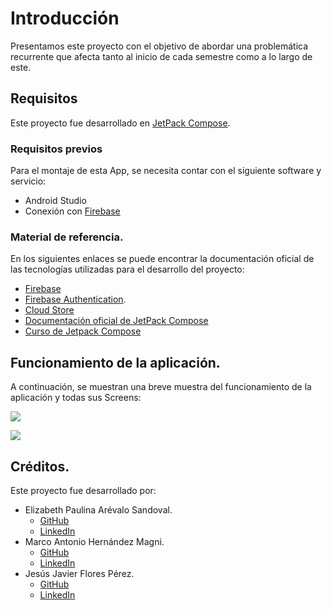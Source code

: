 # Introducción

Presentamos este proyecto con el objetivo de abordar una problemática recurrente que afecta tanto al inicio de cada semestre como a lo largo de este.

## Requisitos
Este proyecto fue desarrollado en [JetPack Compose](https://developer.android.com/develop/ui/compose?hl=es-419).

### Requisitos previos

Para el montaje de esta App, se necesita contar con el siguiente software y servicio:

- Android Studio
- Conexión con [Firebase](https://firebase.google.com/?hl=es-419)

### Material de referencia.

En los siguientes enlaces se puede encontrar la documentación oficial de las tecnologías utilizadas para el desarrollo del proyecto:
- [Firebase](https://firebase.google.com/docs/projects/learn-more?hl=es-419)
- [Firebase Authentication](https://firebase.google.com/docs/auth?hl=es_419).
- [Cloud Store](https://firebase.google.com/docs/storage?hl=es_419)
- [Documentación oficial de JetPack Compose](https://developer.android.com/develop/ui/compose/tutorial?hl=es-419)
- [Curso de Jetpack Compose](https://www.youtube.com/watch?v=0UjtLmAO1SA&list=PL8ie04dqq7_ORKWIwiaSTcyBKtasZtNUD)

## Funcionamiento de la aplicación.

A continuación, se muestran una breve muestra del funcionamiento de la aplicación y todas sus Screens:


![](img/ChecaTuHorario1.gif)

![](img/ChecaTuHorario2.gif)



## Créditos.

Este proyecto fue desarrollado por:

- Elizabeth Paulina Arévalo Sandoval.
    - [GitHub](https://github.com/elizabeth-arevalo)
    - [LinkedIn](https://www.linkedin.com/in/elizabeth-paulina-ar%C3%A9valo-sandoval-2875b0228/)
- Marco Antonio Hernández Magni.
    - [GitHub](https://github.com/Magni007)
    - [LinkedIn](https://www.linkedin.com/in/marco-hern%C3%A1ndez-aba4a0310/)
- Jesús Javier Flores Pérez.
    - [GitHub](https://github.com/jjavierohara)
    - [LinkedIn](www.linkedin.com/in/j-javier-flores-p-1a1016293)
